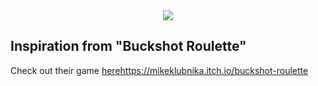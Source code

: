<a href="https://github.com/Neurs12/table_roulette/releases">
    <div align=center>
        <img src="https://github.com/Neurs12/table_roulette/assets/31346263/e572839f-8851-4906-8041-f27e0856339c" />
    </div>
</a>

## Inspiration from "Buckshot Roulette"

Check out their game [here](https://mikeklubnika.itch.io/buckshot-roulette)https://mikeklubnika.itch.io/buckshot-roulette
